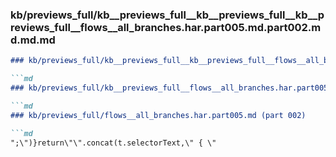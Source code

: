 ### kb/previews_full/kb__previews_full__kb__previews_full__kb__previews_full__flows__all_branches.har.part005.md.part002.md.md.md

```md
### kb/previews_full/kb__previews_full__kb__previews_full__flows__all_branches.har.part005.md.part002.md.md

```md
### kb/previews_full/kb__previews_full__flows__all_branches.har.part005.md.part002.md

```md
### kb/previews_full/flows__all_branches.har.part005.md (part 002)

```md
";\")}return\"\".concat(t.selectorText,\" { \"
```

```

```

```

```

